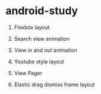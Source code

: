 # android-study

1. Flexbox layout

2. Search view animation

3. View in and out animation

4. Youtube style layout

5. View Pager

6. Elastic drag dismiss frame layout

